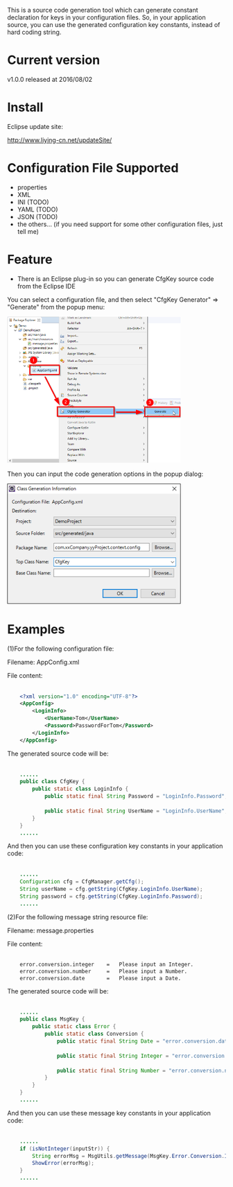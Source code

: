 This is a source code generation tool which can generate constant declaration for keys in your configuration files.
So, in your application source, you can use the generated configuration key constants, instead of hard coding string.


Current version
===========
v1.0.0 released at 2016/08/02


Install
===========
Eclipse update site:

   http://www.liying-cn.net/updateSite/



Configuration File Supported
===========
- properties
- XML
- INI (TODO)
- YAML (TODO)
- JSON (TODO)
- the others... (if you need support for some other configuration files, just tell me)


Feature
===========
- There is an Eclipse plug-in so you can generate CfgKey source code from the Eclipse IDE

You can select a configuration file, and then select "CfgKey Generator" => "Generate" from the popup menu:

<img src="/doc/img/popupMenu.png" style="width: 400px;" title="Popup menu" />

Then you can input the code generation options in the popup dialog:

<img src="/doc/img/dialog-ClassGenerationInfomation.png" style="width: 400px;" title="Dialog" />



Examples
===========

(1)For the following configuration file:

Filename: AppConfig.xml

File content:


```xml

	<?xml version="1.0" encoding="UTF-8"?>
	<AppConfig>
		<LoginInfo>
			<UserName>Tom</UserName>
			<Password>PasswordForTom</Password>
		</LoginInfo>
	</AppConfig>
```

The generated source code will be:

```java

	......
	public class CfgKey {
		public static class LoginInfo {
			public static final String Password = "LoginInfo.Password";

			public static final String UserName = "LoginInfo.UserName";
		}
	}
	......

```


And then you can use these configuration key constants in your application code:


```java

	......
	Configuration cfg = CfgManager.getCfg();
	String userName = cfg.getString(CfgKey.LoginInfo.UserName);
	String password = cfg.getString(CfgKey.LoginInfo.Password);
	......

```



(2)For the following message string resource file:


Filename: message.properties

File content:

```properties

	error.conversion.integer	=	Please input an Integer.
	error.conversion.number		=	Please input a Number.
	error.conversion.date		=	Please input a Date.

```

The generated source code will be:

```java

	......
	public class MsgKey {
		public static class Error {
			public static class Conversion {
				public static final String Date = "error.conversion.date";

				public static final String Integer = "error.conversion.integer";

				public static final String Number = "error.conversion.number";
			}
		}
	}
	......

```


And then you can use these message key constants in your application code:


```java

	......
	if (isNotInteger(inputStr)) {
		String errorMsg = MsgUtils.getMessage(MsgKey.Error.Conversion.Integer);
		ShowError(errorMsg);
	}
	......

```

